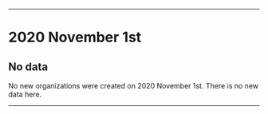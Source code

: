 
***

# 2020 November 1st

## No data

No new organizations were created on 2020 November 1st. There is no new data here.

***
